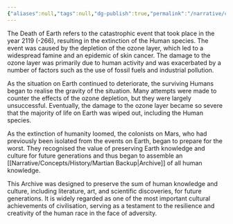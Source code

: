 ```yaml
---
{"aliases":null,"tags":null,"dg-publish":true,"permalink":"/narrative/concepts/history/death-of-earth/","dgPassFrontmatter":true}
---
```


The Death of Earth refers to the catastrophic event that took place in the year 2119 (-266), resulting in the extinction of the Human species. The event was caused by the depletion of the ozone layer, which led to a widespread famine and an epidemic of skin cancer. The damage to the ozone layer was primarily due to human activity and was exacerbated by a number of factors such as the use of fossil fuels and industrial pollution.

As the situation on Earth continued to deteriorate, the surviving Humans began to realise the gravity of the situation. Many attempts were made to counter the effects of the ozone depletion, but they were largely unsuccessful. Eventually, the damage to the ozone layer became so severe that the majority of life on Earth was wiped out, including the Human species.

As the extinction of humanity loomed, the colonists on Mars, who had previously been isolated from the events on Earth, began to prepare for the worst. They recognised the value of preserving Earth knowledge and culture for future generations and thus began to assemble an [[Narrative/Concepts/History/Martian Backup\|Archive]] of all human knowledge. 

This Archive was designed to preserve the sum of human knowledge and culture, including literature, art, and scientific discoveries, for future generations. It is widely regarded as one of the most important cultural achievements of civilisation, serving as a testament to the resilience and creativity of the human race in the face of adversity.